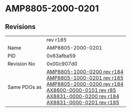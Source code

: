 # AMP8805-2000-0201

## Revisions
<table>
<tr>
<td></td>
<td>rev r185</td>
</tr>
<tr>
<td>Name</td>
<td>AMP8805-2000-0201</td>
</tr>
<tr>
<td>PID</td>
<td>0x63afba59</td>
</tr>
<tr>
<td>Revision No</td>
<td>0x00c907d0</td>
</tr>
<tr>
<td>Same PDOs as</td>
<td><a href="AMP8805-1000-0200.md">AMP8805-1000-0200 rev r184</a><br/><a href="AMP8805-1000-0201.md">AMP8805-1000-0201 rev r185</a><br/><a href="AMP8805-2000-0200.md">AMP8805-2000-0200 rev r184</a><br/><a href="AX8600-0000-0101.md">AX8600-0000-0101 rev r85</a><br/><a href="AX8831-0000-0200.md">AX8831-0000-0200 rev r184</a><br/><a href="AX8831-0000-0201.md">AX8831-0000-0201 rev r185</a></td>
</tr>
</table>
